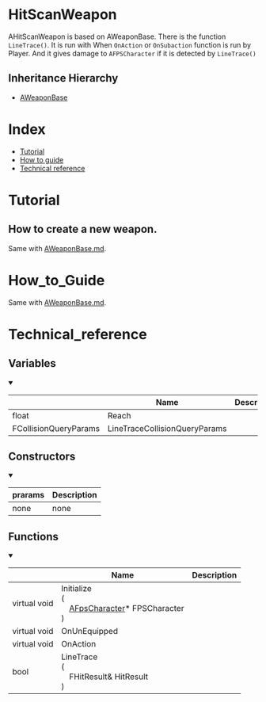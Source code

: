 # HitScanWeapon
AHitScanWeapon is based on AWeaponBase. There is the function `LineTrace()`. It is run with When `OnAction` or `OnSubaction` function is run by Player. And it gives damage to `AFPSCharacter` if it is detected by `LineTrace()`

## Inheritance Hierarchy
- [AWeaponBase](./WeaponBase.md)

# Index
- [Tutorial](#_Tutorial)
- [How to guide](#_How_to_Guide)
- [Technical reference](#_Technical_reference)

# Tutorial
## How to create a new weapon.
Same with [AWeaponBase.md](./WeaponBase.md).

# How_to_Guide
Same with [AWeaponBase.md](./WeaponBase.md).

# Technical_reference
## Variables
<details open>
<summary></summary>

||Name|Description|
|-|-|-|
|float|Reach||
|FCollisionQueryParams|LineTraceCollisionQueryParams||

</details>

## Constructors
<details open>
<summary></summary>

|prarams|Description|
|-|-|
|none|none|

</details>

## Functions
<details open>
<summary></summary>

||Name|Description|
|-|-|-|
|virtual void|Initialize<br/>(<br/>&emsp;[AFpsCharacter](./FpsCharacter.md)* FPSCharacter<br/>)||
|virtual void|OnUnEquipped||
|virtual void|OnAction||
|bool|LineTrace<br/>(<br/>&emsp;FHitResult& HitResult<br/>)||

</details>